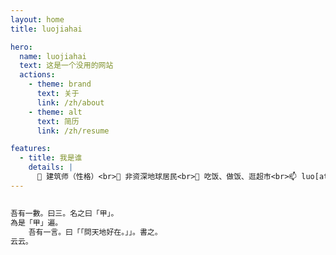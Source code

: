 ```yaml
---
layout: home
title: luojiahai

hero:
  name: luojiahai
  text: 这是一个没用的网站
  actions:
    - theme: brand
      text: 关于
      link: /zh/about
    - theme: alt
      text: 简历
      link: /zh/resume

features:
  - title: 我是谁
    details: |
      🤗 建筑师（性格）<br>🔭 非资深地球居民<br>🌱 吃饭、做饭、逛超市<br>📫 luo[at]jiahai.co
---
```


##

```ts
吾有一數。曰三。名之曰「甲」。
為是「甲」遍。
	吾有一言。曰「「問天地好在。」」。書之。
云云。
```
